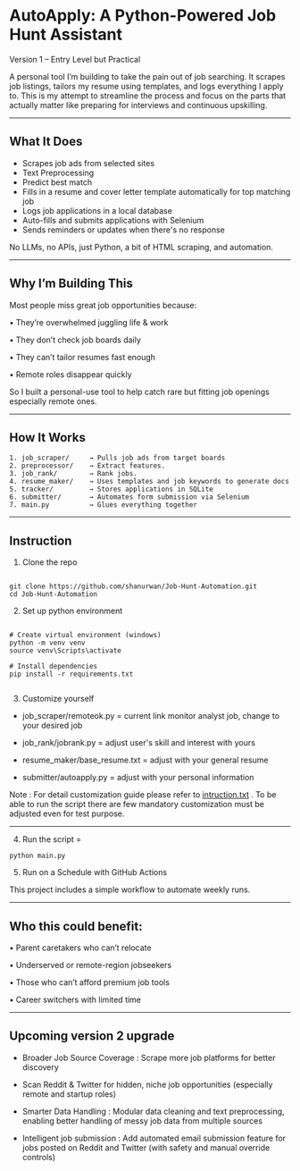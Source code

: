 # AutoApply: A Python-Powered Job Hunt Assistant

Version 1 – Entry Level but Practical

A personal tool I’m building to take the pain out of job searching. It scrapes job listings, tailors my resume using templates, and logs everything I apply to. This is my attempt to streamline the process and focus on the parts that actually matter like preparing for interviews and continuous upskilling.

---

## What It Does

- Scrapes job ads from selected sites
- Text Preprocessing
- Predict best match
- Fills in a resume and cover letter template automatically for top matching job 
- Logs job applications in a local database
- Auto-fills and submits applications with Selenium
- Sends reminders or updates when there's no response

No LLMs, no APIs, just Python, a bit of HTML scraping, and automation.

---

## Why I’m Building This


Most people miss great job opportunities because:

•	They’re overwhelmed juggling life & work

•	They don’t check job boards daily

•	They can’t tailor resumes fast enough

•	Remote roles disappear quickly

So I built a personal-use tool to help catch rare but fitting job openings especially remote ones.

---

## How It Works 

```text
1. job_scraper/     → Pulls job ads from target boards
2. preprocessor/    → Extract features.
3. job_rank/        → Rank jobs.
4. resume_maker/    → Uses templates and job keywords to generate docs
5. tracker/         → Stores applications in SQLite
6. submitter/       → Automates form submission via Selenium
7. main.py          → Glues everything together

```
---

## Instruction

1. Clone the repo

```

git clone https://github.com/shanurwan/Job-Hunt-Automation.git
cd Job-Hunt-Automation

```

2. Set up python environment 


```

# Create virtual environment (windows)
python -m venv venv
source venv\Scripts\activate

# Install dependencies
pip install -r requirements.txt


```

3. Customize yourself

- job_scraper/remoteok.py = current link monitor analyst job, change to your desired job

- job_rank/jobrank.py = adjust user's skill and interest with yours

- resume_maker/base_resume.txt = adjust with your general resume

- submitter/autoapply.py = adjust with your personal information 

Note : For detail customization guide please refer to [intruction.txt](https://github.com/shanurwan/Job-Hunt-Automation/blob/main/intruction.txt) . To be able to run the script there are few mandatory customization must be adjusted even for test purpose.

---

4. Run the script = 

```
python main.py

```

5.  Run on a Schedule with GitHub Actions

This project includes a simple workflow to automate weekly runs.

---

##  Who this could benefit:

•	Parent caretakers who can’t relocate

•	Underserved or remote-region jobseekers

•	Those who can’t afford premium job tools

•	Career switchers with limited time

---
##  Upcoming version 2 upgrade 

- Broader Job Source Coverage : Scrape more job platforms for better discovery


- Scan Reddit & Twitter for hidden, niche job opportunities (especially remote and startup roles)


- Smarter Data Handling : Modular data cleaning and text preprocessing, enabling better handling of messy job data from multiple sources


- Intelligent job submission : Add automated email submission feature for jobs posted on Reddit and Twitter (with safety and manual override controls)








